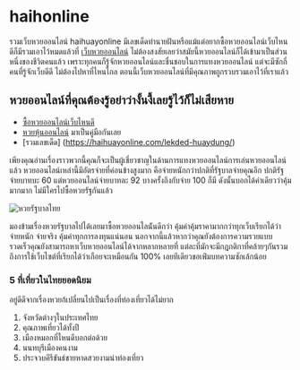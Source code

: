 # haihonline
รวมเว็บหวยออนไลน์ haihuayonline มีเลขเด็ดทำนายฝันหรือแม้แต่อยากซื้อหวยออนไลน์เว็บไหนดีก็มีรวมเอาไว้หมดแล้วที่
[เว็บหวยออนไลน์](https://haihuayonline.com)
ไม่ต้องสงสัยเลยว่าสมัยนี้หวยออนไลน์ก็ได้เข้ามาเป็นส่วนหนึ่งของชีวิตคนแล้ว เพราะทุกคนก็รู้จักหวยออนไลน์และชื่นชอบในการแทงหวยออนไลน์ แต่จะมีซักกี่คนที่รู้จักเว็บดีดี ไม่ต้องไปหาที่ไหนไกล ตอนนี้เว็บหวยออนไลน์ที่มีคุณภาพถูกรวบรวมเอาไว้ที่เราแล้ว
## หวยออนไลน์ที่คุณต้องรู้อย่าว่างั้นงี้เลยรู้ไว้ก็ไม่เสียหาย
* [ซื้อหวยออนไลน์เว็บไหนดี](https://haihuayonline.com/best-web-buy-huay/)
* [หวยหุ้นออนไลน์](https://haihuayonline.com/lotto-stock/) มาเป็นคู่มือกันเลย
* [รวมเลขเด็ด] (https://haihuayonline.com/lekded-huaydung/)

เพียงคุณอ่านเรื่องราวพวกนี้คุณก็จะเป็นผู้เชี่ยวชาญในด้านการแทงหวยออนไลน์การเล่นหวยออนไลน์แล้ว หวยออนไลน์เหล่านี้มีอัตรจ่ายที่ค่อนข้างสูงมาก คือจ่ายหนักกว่าปกติที่รัฐบาลจ่ายคุณอีก ปกติรัฐจ่ายบาทบะ 60 แต่หวยออนไลน์จ่ายบาทละ 92 บางครั้งถึงกับจ่าย 100 ก็มี ดังนั้นบอกได้คำเดียวว่าคุ้มมากมาก ไม่มีใครไปซื้อหวยรัฐกันแล้ว

![หวยรัฐบาลไทย](https://huaybet.net/wp-content/uploads/2019/07/%E0%B8%95%E0%B8%B1%E0%B8%A7%E0%B8%AD%E0%B8%A2%E0%B9%88%E0%B8%B2%E0%B8%87-%E0%B8%AA%E0%B8%A5%E0%B8%B2%E0%B8%81%E0%B8%81%E0%B8%B4%E0%B8%99%E0%B9%81%E0%B8%9A%E0%B9%88%E0%B8%87%E0%B8%A3%E0%B8%B1%E0%B8%90%E0%B8%9A%E0%B8%B2%E0%B8%A5.jpg)

มองข้ามเรื่องหวยรัฐบาลไปได้เลยมาซื้อหวยออนไลน์ันดีกว่า คุ้มค่าคุ้มราคามากกว่าทุกเว็บเรียกได้ว่าจ่ายหนัก จ่ายจริง คุ้มค่าทุกการลงทุนแน่นอน นอกจากนี้แล้วหากว่าคุณยังต้องการความรวยแบบรวดเร็วคุณยังสามารถหาเว็บหวยออนไลน์ได้จากหลากหลายที่ แต่ละที่มักจะมีกฎกติกาที่คล้ายๆกันรวมถึงการใช้เว็บไซต์ที่เรียกได้ว่าเกือยจะเหมือนกัน 100% เลยทีเดียวขอเพ่ิมบทความซักเล้กน้อย

### 5 ที่เที่ยวในไทยยอดนิยม
อยู่ดีดีจากเรื่องหวยก้เปลี่ยนไปเป็นเรื่องที่ท่องเที่ยวได้ไม่ยาก
1. จังหวัดต่างๆในประเทศไทย
2. คุณภาพเที่ยวได้ทั้งปี
3. เมืองหมอกที่ไหนดีบอกต่อด้วย
4. นนทบุรีเมืองคนงาม
5. ประจวบคีรีขันธ์ชายหาดสวยงามน่าท่องเที่ยว
